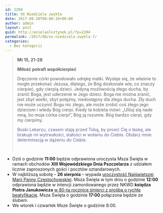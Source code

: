 ```yaml
---
id: 2204
title: XX Niedziela zwykła
date: 2017-08-20T00:00:19+00:00
author: admin
layout: post
guid: http://anielaolsztynek.pl/?p=2204
permalink: /2017/08/xx-niedziela-zwykla-7/
categories:
  - Bez kategorii
---
```

> **Mt 15, 21-28**
> 
> **Miłość potrafi współcierpieć**
> 
> Dręczenie córki powodowało udrękę matki. Wydaje się, że właśnie to mogło przekonać Jezusa, dlatego, że Bóg doskonale wie, co znaczy cierpieć, gdy cierpią dzieci. Jedyną możliwością złego ducha, by zranić Boga, jest uderzenie w Jego dzieci. Boga nie można zranić, jest zbyt wielki, zbyt potężny, niedostępny dla złego ducha. Zły duch nie może uczynić Bogu nic złego, ale może zrobić coś złego jego dzieciom i wtedy Bóg cierpi. Kiedy ta kobieta mówi: &#8222;Ulituj się nade mną, bo moja córka cierpi&#8221;, Bóg ją rozumie. Bóg bardzo cierpi, gdy my cierpimy.
> 
> <span style="color: #666699;">Boski Lekarzu, czasem staję przed Tobą, by prosić Cię o łaskę, ale brakuje mi wytrwałości, stałości w wołaniu do Ciebie. Obdarz mnie determinacją w dążeniu do Ciebie.</span>
> 
> &nbsp;

  * Dziś o godzinie **11:00** będzie odprawiona uroczysta Msza Święta w ramach obchodów **XIII Wojewódzkiego Dnia Pszczelarza** z udziałem licznie zaproszonych gości i pocztów sztandarowych.
  * W najbliższą sobotę &#8211; **26 sierpnia** &#8211; wypada <span style="text-decoration: underline;">uroczystość Najświętszej Marii Panny Częstochowskiej</span>. Msza Święta w tym dniu o godzinie **12:00** odprawiona będzie w intencji zamordowanego przez NKWD **księdza Piotra Janukowicza** <span style="text-decoration: underline;">w 80-tą rocznicę śmierci z prośbą o rychłą beatyfikację</span>. Msza Święta o godzinie **17:00** połączona będzie ze ślubem.
  * We wtorek i czwartek Msze Święte o godzinie 8:00.